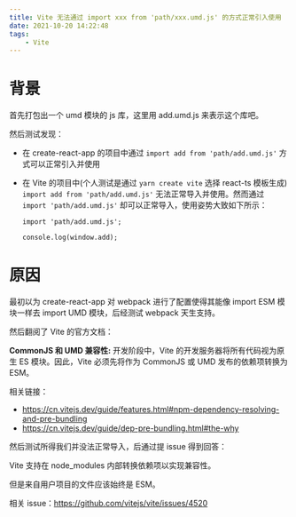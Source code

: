 ```yaml
---
title: Vite 无法通过 import xxx from 'path/xxx.umd.js' 的方式正常引入使用
date: 2021-10-20 14:22:48
tags:
    - Vite
---
```


# 背景

首先打包出一个 umd 模块的 js 库，这里用 add.umd.js 来表示这个库吧。

然后测试发现：

* 在 create-react-app 的项目中通过 ``import add from 'path/add.umd.js'`` 方式可以正常引入并使用

* 在 Vite 的项目中(个人测试是通过 ``yarn create vite`` 选择 react-ts 模板生成) ``import add from 'path/add.umd.js'`` 无法正常导入并使用。然而通过 ``import 'path/add.umd.js'`` 却可以正常导入，使用姿势大致如下所示：

  ```tsx
  import 'path/add.umd.js';
  
  console.log(window.add);
  ```

# 原因

最初以为 create-react-app 对 webpack 进行了配置使得其能像 import ESM 模块一样去 import UMD 模块，后经测试 webpack 天生支持。

然后翻阅了 Vite 的官方文档：

**CommonJS 和 UMD 兼容性:** 开发阶段中，Vite 的开发服务器将所有代码视为原生 ES 模块。因此，Vite 必须先将作为 CommonJS 或 UMD 发布的依赖项转换为 ESM。

相关链接：

* https://cn.vitejs.dev/guide/features.html#npm-dependency-resolving-and-pre-bundling
* https://cn.vitejs.dev/guide/dep-pre-bundling.html#the-why

然后测试所得我们并没法正常导入，后通过提 issue 得到回答：

Vite 支持在 node_modules 内部转换依赖项以实现兼容性。

但是来自用户项目的文件应该始终是 ESM。

相关 issue：https://github.com/vitejs/vite/issues/4520

